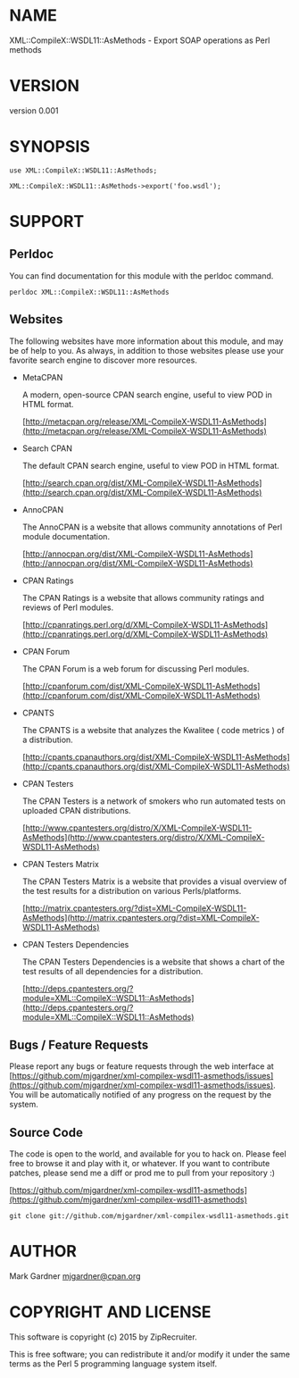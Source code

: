 # NAME

XML::CompileX::WSDL11::AsMethods - Export SOAP operations as Perl methods

# VERSION

version 0.001

# SYNOPSIS

    use XML::CompileX::WSDL11::AsMethods;

    XML::CompileX::WSDL11::AsMethods->export('foo.wsdl');

# SUPPORT

## Perldoc

You can find documentation for this module with the perldoc command.

    perldoc XML::CompileX::WSDL11::AsMethods

## Websites

The following websites have more information about this module, and may be of help to you. As always,
in addition to those websites please use your favorite search engine to discover more resources.

- MetaCPAN

    A modern, open-source CPAN search engine, useful to view POD in HTML format.

    [http://metacpan.org/release/XML-CompileX-WSDL11-AsMethods](http://metacpan.org/release/XML-CompileX-WSDL11-AsMethods)

- Search CPAN

    The default CPAN search engine, useful to view POD in HTML format.

    [http://search.cpan.org/dist/XML-CompileX-WSDL11-AsMethods](http://search.cpan.org/dist/XML-CompileX-WSDL11-AsMethods)

- AnnoCPAN

    The AnnoCPAN is a website that allows community annotations of Perl module documentation.

    [http://annocpan.org/dist/XML-CompileX-WSDL11-AsMethods](http://annocpan.org/dist/XML-CompileX-WSDL11-AsMethods)

- CPAN Ratings

    The CPAN Ratings is a website that allows community ratings and reviews of Perl modules.

    [http://cpanratings.perl.org/d/XML-CompileX-WSDL11-AsMethods](http://cpanratings.perl.org/d/XML-CompileX-WSDL11-AsMethods)

- CPAN Forum

    The CPAN Forum is a web forum for discussing Perl modules.

    [http://cpanforum.com/dist/XML-CompileX-WSDL11-AsMethods](http://cpanforum.com/dist/XML-CompileX-WSDL11-AsMethods)

- CPANTS

    The CPANTS is a website that analyzes the Kwalitee ( code metrics ) of a distribution.

    [http://cpants.cpanauthors.org/dist/XML-CompileX-WSDL11-AsMethods](http://cpants.cpanauthors.org/dist/XML-CompileX-WSDL11-AsMethods)

- CPAN Testers

    The CPAN Testers is a network of smokers who run automated tests on uploaded CPAN distributions.

    [http://www.cpantesters.org/distro/X/XML-CompileX-WSDL11-AsMethods](http://www.cpantesters.org/distro/X/XML-CompileX-WSDL11-AsMethods)

- CPAN Testers Matrix

    The CPAN Testers Matrix is a website that provides a visual overview of the test results for a distribution on various Perls/platforms.

    [http://matrix.cpantesters.org/?dist=XML-CompileX-WSDL11-AsMethods](http://matrix.cpantesters.org/?dist=XML-CompileX-WSDL11-AsMethods)

- CPAN Testers Dependencies

    The CPAN Testers Dependencies is a website that shows a chart of the test results of all dependencies for a distribution.

    [http://deps.cpantesters.org/?module=XML::CompileX::WSDL11::AsMethods](http://deps.cpantesters.org/?module=XML::CompileX::WSDL11::AsMethods)

## Bugs / Feature Requests

Please report any bugs or feature requests through the web
interface at
[https://github.com/mjgardner/xml-compilex-wsdl11-asmethods/issues](https://github.com/mjgardner/xml-compilex-wsdl11-asmethods/issues).
You will be automatically notified of any progress on the
request by the system.

## Source Code

The code is open to the world, and available for you to hack on. Please feel free to browse it and play
with it, or whatever. If you want to contribute patches, please send me a diff or prod me to pull
from your repository :)

[https://github.com/mjgardner/xml-compilex-wsdl11-asmethods](https://github.com/mjgardner/xml-compilex-wsdl11-asmethods)

    git clone git://github.com/mjgardner/xml-compilex-wsdl11-asmethods.git

# AUTHOR

Mark Gardner <mjgardner@cpan.org>

# COPYRIGHT AND LICENSE

This software is copyright (c) 2015 by ZipRecruiter.

This is free software; you can redistribute it and/or modify it under
the same terms as the Perl 5 programming language system itself.
